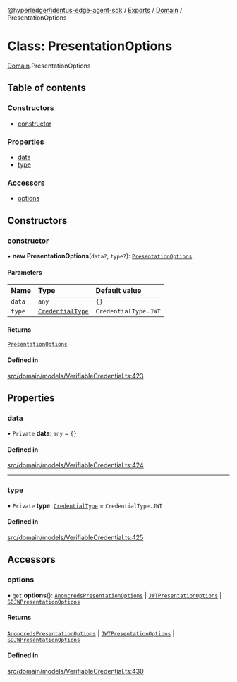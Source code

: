 [@hyperledger/identus-edge-agent-sdk](../README.md) / [Exports](../modules.md) / [Domain](../modules/Domain.md) / PresentationOptions

# Class: PresentationOptions

[Domain](../modules/Domain.md).PresentationOptions

## Table of contents

### Constructors

- [constructor](Domain.PresentationOptions.md#constructor)

### Properties

- [data](Domain.PresentationOptions.md#data)
- [type](Domain.PresentationOptions.md#type)

### Accessors

- [options](Domain.PresentationOptions.md#options)

## Constructors

### constructor

• **new PresentationOptions**(`data?`, `type?`): [`PresentationOptions`](Domain.PresentationOptions.md)

#### Parameters

| Name | Type | Default value |
| :------ | :------ | :------ |
| `data` | `any` | `{}` |
| `type` | [`CredentialType`](../enums/Domain.CredentialType.md) | `CredentialType.JWT` |

#### Returns

[`PresentationOptions`](Domain.PresentationOptions.md)

#### Defined in

[src/domain/models/VerifiableCredential.ts:423](https://github.com/hyperledger/identus-edge-agent-sdk-ts/blob/f2306959fcea168d196649eedb6a342635865544/src/domain/models/VerifiableCredential.ts#L423)

## Properties

### data

• `Private` **data**: `any` = `{}`

#### Defined in

[src/domain/models/VerifiableCredential.ts:424](https://github.com/hyperledger/identus-edge-agent-sdk-ts/blob/f2306959fcea168d196649eedb6a342635865544/src/domain/models/VerifiableCredential.ts#L424)

___

### type

• `Private` **type**: [`CredentialType`](../enums/Domain.CredentialType.md) = `CredentialType.JWT`

#### Defined in

[src/domain/models/VerifiableCredential.ts:425](https://github.com/hyperledger/identus-edge-agent-sdk-ts/blob/f2306959fcea168d196649eedb6a342635865544/src/domain/models/VerifiableCredential.ts#L425)

## Accessors

### options

• `get` **options**(): [`AnoncredsPresentationOptions`](Domain.AnoncredsPresentationOptions.md) \| [`JWTPresentationOptions`](Domain.JWTPresentationOptions.md) \| [`SDJWPresentationOptions`](Domain.SDJWPresentationOptions.md)

#### Returns

[`AnoncredsPresentationOptions`](Domain.AnoncredsPresentationOptions.md) \| [`JWTPresentationOptions`](Domain.JWTPresentationOptions.md) \| [`SDJWPresentationOptions`](Domain.SDJWPresentationOptions.md)

#### Defined in

[src/domain/models/VerifiableCredential.ts:430](https://github.com/hyperledger/identus-edge-agent-sdk-ts/blob/f2306959fcea168d196649eedb6a342635865544/src/domain/models/VerifiableCredential.ts#L430)
